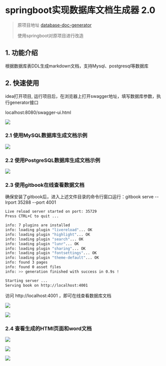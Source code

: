 # springboot实现数据库文档生成器 2.0

> 原项目地址 [database-doc-generator](https://github.com/enilu/database-doc-generator)
>
> 使用springboot对原项目进行改造

## 1. 功能介绍

根据数据库表DDL生成markdown文档，支持Mysql、postgresql等数据库

## 2. 快速使用

idea打开项目, 运行项目后，在浏览器上打开swagger地址，填写数据库参数，执行generator接口

localhost:8080/swagger-ui.html

![](https://raw.githubusercontent.com/gaohanghang/images/master/img20190623172830.png)

### 2.1 使用MySQL数据库生成文档示例

![](https://raw.githubusercontent.com/gaohanghang/images/master/img20190615022129.png)

### 2.2 使用PostgreSQL数据库生成文档示例


![](https://raw.githubusercontent.com/gaohanghang/images/master/img20190615022203.png)

### 2.3 使用gitbook在线查看数据文档

确保安装了gitbook后，进入上述文件目录的命令行窗口运行：gitbook serve --lrport 35288 --port 4001

```bash
Live reload server started on port: 35729
Press CTRL+C to quit ...

info: 7 plugins are installed 
info: loading plugin "livereload"... OK 
info: loading plugin "highlight"... OK 
info: loading plugin "search"... OK 
info: loading plugin "lunr"... OK 
info: loading plugin "sharing"... OK 
info: loading plugin "fontsettings"... OK 
info: loading plugin "theme-default"... OK 
info: found 3 pages 
info: found 0 asset files 
info: >> generation finished with success in 0.9s ! 

Starting server ...
Serving book on http://localhost:4001
```

访问 http://localhost:4001 ，即可在线查看数据库文档


![](https://raw.githubusercontent.com/gaohanghang/images/master/img20190607200945.png)

![](https://raw.githubusercontent.com/gaohanghang/images/master/img20190615023510.png)

### 2.4 查看生成的HTMl页面和word文档

![](https://raw.githubusercontent.com/gaohanghang/images/master/img20190623173459.png)

![](https://raw.githubusercontent.com/gaohanghang/images/master/imgscreely-1561283362892.png)

![](https://raw.githubusercontent.com/gaohanghang/images/master/img20190623173420.png)
